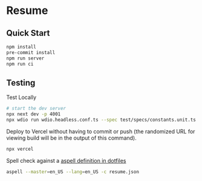 # Resume

## Quick Start

```bash
npm install
pre-commit install
npm run server
npm run ci
```

## Testing

Test Locally

```sh
# start the dev server
npx next dev -p 4001
npx wdio run wdio.headless.conf.ts --spec test/specs/constants.unit.ts
```

Deploy to Vercel without having to commit or push (the randomized URL for viewing build will be in the output of this command).

```sh
npx vercel
```

Spell check against a [aspell definition in dotfiles](https://github.com/a2f0/dotfiles/blob/main/files/aspell.en.pws)

```sh
aspell --master=en_US --lang=en_US -c resume.json
```
